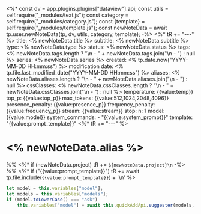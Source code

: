 <%*
const dv = app.plugins.plugins["dataview"].api;
const utils = self.require("_modules/text.js");
const category = self.require("_modules/category.js");
const {template} = self.require("_modules/template.js");
const newNoteData = await tp.user.newNoteData(tp, dv, utils, category, template);
-%>
<%* tR += "---" %>
title: <% newNoteData.title %>
subtitle: <% newNoteData.subtitle %>
type: <% newNoteData.type %>
status: <% newNoteData.status %>
tags: <% newNoteData.tags.length ? "\n  - " + newNoteData.tags.join("\n  - ") : null %>
series: <% newNoteData.series %>
created: <% tp.date.now("YYYY-MM-DD HH:mm:ss") %>
modification date: <% tp.file.last_modified_date("YYYY-MM-DD HH:mm:ss") %>
aliases: <% newNoteData.aliases.length ? "\n  - " + newNoteData.aliases.join("\n  - ") : null %>
cssClasses: <% newNoteData.cssClasses.length ? "\n  - " + newNoteData.cssClasses.join("\n  - ") : null %>
temperature: {{value:temp}}
top_p: {{value:top_p}}
max_tokens: {{value:512,1024,2048,4096}}
presence_penalty: {{value:presence_p}}
frequency_penalty: {{value:frequency_p}}
stream: {{value:stream}}
stop:
n: 1
model: {{value:model}}
system_commands:
    - "{{value:system_prompt}}"
template: "{{value:prompt_template}}"
<%* tR += "---" %>
# <% newNoteData.alias %>
%%
<%* if (newNoteData.project) tR += `${newNoteData.project}\n` -%>
%%
<%* if ("{{value:prompt_template}}") tR += await tp.file.include(`{{value:prompt_template}}`) + '\n' %>
```js quickadd
let model = this.variables["model"];
let models = this.variables["models"];
if (model.toLowerCase() === "ask")
    this.variables["model"] = await this.quickAddApi.suggester(models, models);
```